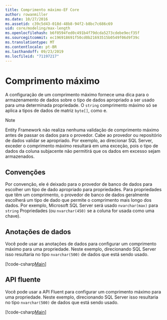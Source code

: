 ```yaml
---
title: Comprimento máximo-EF Core
author: rowanmiller
ms.date: 10/27/2016
ms.assetid: c39c5d43-018d-48b8-94f2-b8bc7c686c69
uid: core/modeling/max-length
ms.openlocfilehash: b6f0594fed0c491b4f79dcda5273cdebe9ecf35f
ms.sourcegitcommit: ec196918691f50cd0b21693515b0549f06d9f39c
ms.translationtype: MT
ms.contentlocale: pt-BR
ms.lasthandoff: 09/23/2019
ms.locfileid: "71197217"
---
```

# <a name="maximum-length"></a>Comprimento máximo

A configuração de um comprimento máximo fornece uma dica para o armazenamento de dados sobre o tipo de dados apropriado a ser usado para uma determinada propriedade. O `string` comprimento máximo só se aplica a tipos de dados de matriz `byte[]`, como e.

> [!NOTE]  
> Entity Framework não realiza nenhuma validação de comprimento máximo antes de passar os dados para o provedor. Cabe ao provedor ou repositório de dados validar se apropriado. Por exemplo, ao direcionar SQL Server, exceder o comprimento máximo resultará em uma exceção, pois o tipo de dados da coluna subjacente não permitirá que os dados em excesso sejam armazenados.

## <a name="conventions"></a>Convenções

Por convenção, ele é deixado para o provedor de banco de dados para escolher um tipo de dado apropriado para propriedades. Para propriedades que têm um comprimento, o provedor de banco de dados geralmente escolherá um tipo de dado que permite o comprimento mais longo dos dados. Por exemplo, Microsoft SQL Server será usado `nvarchar(max)` para `string` Propriedades (ou `nvarchar(450)` se a coluna for usada como uma chave).

## <a name="data-annotations"></a>Anotações de dados

Você pode usar as anotações de dados para configurar um comprimento máximo para uma propriedade. Neste exemplo, direcionando SQL Server isso resultaria no tipo `nvarchar(500)` de dados que está sendo usado.

[!code-csharp[Main](../../../samples/core/Modeling/DataAnnotations/MaxLength.cs?highlight=14)]

## <a name="fluent-api"></a>API fluente

Você pode usar a API Fluent para configurar um comprimento máximo para uma propriedade. Neste exemplo, direcionando SQL Server isso resultaria no tipo `nvarchar(500)` de dados que está sendo usado.

[!code-csharp[Main](../../../samples/core/Modeling/FluentAPI/MaxLength.cs?highlight=11-13)]
